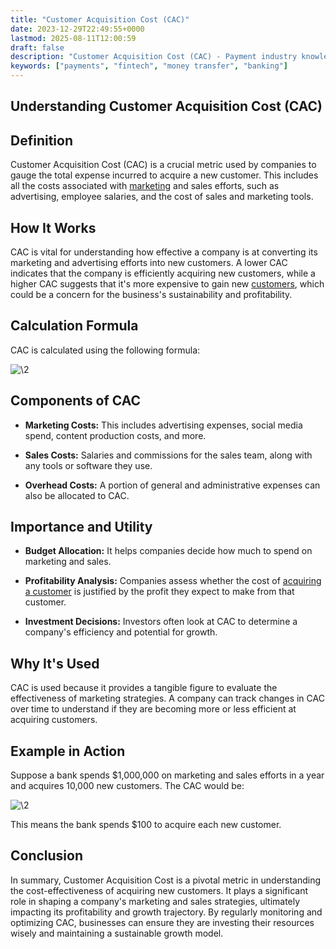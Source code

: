 ```yaml
---
title: "Customer Acquisition Cost (CAC)"
date: 2023-12-29T22:49:55+0000
lastmod: 2025-08-11T12:00:59
draft: false
description: "Customer Acquisition Cost (CAC) - Payment industry knowledge and insights"
keywords: ["payments", "fintech", "money transfer", "banking"]
---
```


## Understanding Customer Acquisition Cost (CAC)

## **Definition**

Customer Acquisition Cost (CAC) is a crucial metric used by companies to gauge the total expense incurred to acquire a new customer. This includes all the costs associated with [marketing](https://faisalkhanllc.xyz/resources/payments-wiki/m/multi-level-marketing-mlm/) and sales efforts, such as advertising, employee salaries, and the cost of sales and marketing tools.

## **How It Works**

CAC is vital for understanding how effective a company is at converting its marketing and advertising efforts into new customers. A lower CAC indicates that the company is efficiently acquiring new customers, while a higher CAC suggests that it's more expensive to gain new [customers](https://faisalkhanllc.xyz/resources/payments-wiki/i/ideal-customer-profile-icp/), which could be a concern for the business's sustainability and profitability.

## **Calculation Formula**

CAC is calculated using the following formula:

![\2](\1)

## **Components of CAC**

- **Marketing Costs:** This includes advertising expenses, social media spend, content production costs, and more.

- **Sales Costs:** Salaries and commissions for the sales team, along with any tools or software they use.

- **Overhead Costs:** A portion of general and administrative expenses can also be allocated to CAC.

## **Importance and Utility**

- **Budget Allocation:** It helps companies decide how much to spend on marketing and sales.

- **Profitability Analysis:** Companies assess whether the cost of [acquiring a customer](https://faisalkhanllc.xyz/resources/payments-wiki/c/customer-journey/) is justified by the profit they expect to make from that customer.

- **Investment Decisions:** Investors often look at CAC to determine a company's efficiency and potential for growth.

## **Why It's Used**

CAC is used because it provides a tangible figure to evaluate the effectiveness of marketing strategies. A company can track changes in CAC over time to understand if they are becoming more or less efficient at acquiring customers.

## **Example in Action**

Suppose a bank spends $1,000,000 on marketing and sales efforts in a year and acquires 10,000 new customers. The CAC would be:

![\2](\1)

This means the bank spends $100 to acquire each new customer.

## **Conclusion**

In summary, Customer Acquisition Cost is a pivotal metric in understanding the cost-effectiveness of acquiring new customers. It plays a significant role in shaping a company's marketing and sales strategies, ultimately impacting its profitability and growth trajectory. By regularly monitoring and optimizing CAC, businesses can ensure they are investing their resources wisely and maintaining a sustainable growth model.